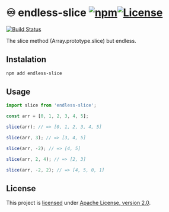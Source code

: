# ♾️ endless-slice [![npm](https://img.shields.io/npm/v/endless-slice)](https://www.npmjs.com/package/endless-slice)[![License](https://img.shields.io/badge/License-Apache%202.0-blue.svg)](https://www.apache.org/licenses/LICENSE-2.0)

[![Build Status](https://travis-ci.com/alexengrig/endless-slice.svg?branch=master)](https://travis-ci.com/alexengrig/endless-slice)

The slice method (Array.prototype.slice) but endless.

## Instalation

```bash
npm add endless-slice
```

## Usage

```javascript
import slice from 'endless-slice';

const arr = [0, 1, 2, 3, 4, 5];

slice(arr); // => [0, 1, 2, 3, 4, 5]

slice(arr, 3); // => [3, 4, 5]

slice(arr, -2); // => [4, 5]

slice(arr, 2, 4); // => [2, 3]

slice(arr, -2, 2); // => [4, 5, 0, 1]
```

## License

This project is [licensed](LICENSE) under [Apache License, version 2.0](https://www.apache.org/licenses/LICENSE-2.0).
